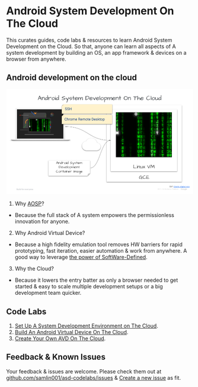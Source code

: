 # Android System Development On The Cloud
This curates guides, code labs &amp; resources to learn Android System
Development on the Cloud. So that, anyone can learn all aspects of A system
development by building an OS, an app framework & devices on a browser from
anywhere.

## Android development on the cloud
![Android Development on the cloud](res/ASDotC.png)

1. Why [AOSP](https://source.android.com/)?
  - Because the full stack of A system empowers the permissionless innovation
   for anyone.
2. Why Android Virtual Device?
  - Because a high fidelity emulation tool removes HW barriers for rapid
   prototyping, fast iteration, easier automation & work from anywhere. A good
   way to leverage [the power of SoftWare-Defined](https://samlin001.medium.com/the-new-age-of-software-defined-2ae97c6d3281).
3. Why the Cloud?
  - Because it lowers the entry batter as only a browser needed to get started
   & easy to scale multiple development setups or a big development team quicker.

## Code Labs
1. [Set Up A System Development Environment on The Cloud](codelab1/README.md).
2. [Build An Android Virtual Device On The Cloud](codelab2/README.md).
3. [Create Your Own AVD On The Cloud](codelab3/README.md).

## Feedback & Known Issues
Your feedback & issues are welcome. Please check them out at [github.com/samlin001/asd-codelabs/issues](https://github.com/samlin001/asd-codelabs/issues)
 & [Create a new issue](https://github.com/samlin001/asd-codelabs/issues/new) as fit.
